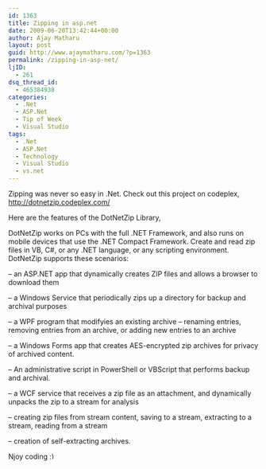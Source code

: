 ```yaml
---
id: 1363
title: Zipping in asp.net
date: 2009-06-20T13:42:44+00:00
author: Ajay Matharu
layout: post
guid: http://www.ajaymatharu.com/?p=1363
permalink: /zipping-in-asp-net/
ljID:
  - 261
dsq_thread_id:
  - 465384938
categories:
  - .Net
  - ASP.Net
  - Tip of Week
  - Visual Studio
tags:
  - .Net
  - ASP.Net
  - Technology
  - Visual Studio
  - vs.net
---
```

Zipping was never so easy in .Net. Check out this project on codeplex, http://dotnetzip.codeplex.com/

Here are the features of the DotNetZip Library,
  
DotNetZip works on PCs with the full .NET Framework, and also runs on mobile devices that use the .NET Compact Framework. Create and read zip files in VB, C#, or any .NET language, or any scripting environment. DotNetZip supports these scenarios:
  
&#8211; an ASP.NET app that dynamically creates ZIP files and allows a browser to download them
  
&#8211; a Windows Service that periodically zips up a directory for backup and archival purposes
  
&#8211; a WPF program that modifyies an existing archive &#8211; renaming entries, removing entries from an archive, or adding new entries to an archive
  
&#8211; a Windows Forms app that creates AES-encrypted zip archives for privacy of archived content.
  
&#8211; An administrative script in PowerShell or VBScript that performs backup and archival.
  
&#8211; a WCF service that receives a zip file as an attachment, and dynamically unpacks the zip to a stream for analysis
  
&#8211; creating zip files from stream content, saving to a stream, extracting to a stream, reading from a stream
  
&#8211; creation of self-extracting archives.

Njoy coding <img src="http://www.ajaymatharu.com/wp-includes/images/smilies/simple-smile.png" alt=":)" class="wp-smiley" style="height: 1em; max-height: 1em;" />